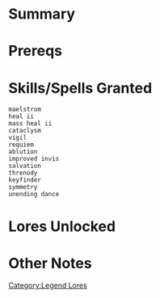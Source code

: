 # Summary

# Prereqs

# Skills/Spells Granted

`maelstrom`  
`heal ii`  
`mass heal ii`  
`cataclysm`  
`vigil`  
`requiem`  
`ablution`  
`improved invis`  
`salvation`  
`threnody`  
`keyfinder`  
`symmetry`  
`unending dance`

# Lores Unlocked

# Other Notes

[Category:Legend Lores](Category:Legend_Lores "wikilink")

